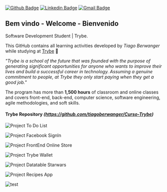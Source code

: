 [![Github Badge](https://img.shields.io/badge/-Github-000?style=flat-square&logo=Github&logoColor=white&link=https://github.com/lucasgdb)](https://github.com/tiagoberwanger)
[![Linkedin Badge](https://img.shields.io/badge/-LinkedIn-blue?style=flat-square&logo=Linkedin&logoColor=white&link=https://www.linkedin.com/in/lucas-bittencourt/)](https://www.linkedin.com/in/tiago-berwanger/)
[![Gmail Badge](https://img.shields.io/badge/-Gmail-c14438?style=flat-square&logo=Gmail&logoColor=white&link=mailto:berwangertiago@gmail.com)](mailto:berwangertiago@gmail.com)

## Bem vindo - Welcome - Bienvenido

Software Development Student | Trybe.

This GitHub contains all learning activities developed by *Tiago Berwanger* while studying at [Trybe](https://www.betrybe.com/) :rocket:

*"Trybe is a school of the future that was founded with the purpose of generating significant opportunities for anyone who wants to improve their lives and build a successful career in technology. Assuming a genuine commitment to people, at Trybe they only start paying when they get a good job."*

The program has more than **1,500 hours** of classroom and online classes and covers front-end, back-end, computer science, software engineering, agile methodologies, and soft skills.

#### Trybe Repository *(https://github.com/tiagoberwanger/Curso-Trybe)*

![Project To Do List](https://media.giphy.com/media/RSDSR88QEX52dAtZcF/giphy.gif)

![Project Facebook SignIn](https://media.giphy.com/media/OdKwp6Co8PJraoYHtV/giphy.gif)

![Project FrontEnd Online Store](https://media.giphy.com/media/iJJLQ1Tw1SFZPxbUXM/giphy.gif)

![Project Trybe Wallet](https://media.giphy.com/media/qWzH2qOenhkXWJv28u/giphy.gif)

![Project Datatable Starwars](https://media.giphy.com/media/zLVzLwAyFQ6Q7nLIjq/giphy.gif)

![Project Recipes App](https://media.giphy.com/media/s6jQb6acBVKczxBXN2/giphy.gif)

![test](https://giphy.com/gifs/dGmNFUWqj5Iqyxib7a/html5)

